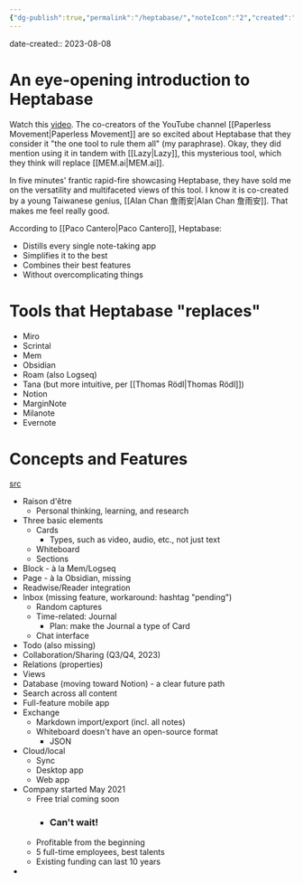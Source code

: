```yaml
---
{"dg-publish":true,"permalink":"/heptabase/","noteIcon":"2","created":"","updated":""}
---
```


date-created:: 2023-08-08
# An eye-opening introduction to Heptabase

Watch this [video](https://www.youtube.com/watch?v=66Bn4xrshog&t=1169s). The co-creators of the YouTube channel [[Paperless Movement\|Paperless Movement]] are so excited about Heptabase that they consider it "the one tool to rule them all" (my paraphrase). Okay, they did mention using it in tandem with [[Lazy\|Lazy]], this mysterious tool, which they think will replace [[MEM.ai\|MEM.ai]].

In five minutes' frantic rapid-fire showcasing Heptabase, they have sold me on the versatility and multifaceted views of this tool. I know it is co-created by a young Taiwanese genius, [[Alan Chan 詹雨安\|Alan Chan 詹雨安]]. That makes me feel really good.

According to [[Paco Cantero\|Paco Cantero]], Heptabase:
- Distills every single note-taking app
- Simplifies it to the best
- Combines their best features
- Without overcomplicating things
# Tools that Heptabase "replaces"

- Miro
- Scrintal
- Mem
- Obsidian
- Roam (also Logseq)
- Tana (but more intuitive, per [[Thomas Rödl\|Thomas Rödl]])
- Notion
- MarginNote
- Milanote
- Evernote
# Concepts and Features
[src](https://www.youtube.com/watch?v=IW4dROklMzE)
- Raison d'être
	- Personal thinking, learning, and research
- Three basic elements
	- Cards
		- Types, such as video, audio, etc., not just text
	- Whiteboard
	- Sections
- Block - à la Mem/Logseq
- Page - à la Obsidian, missing
- Readwise/Reader integration
- Inbox (missing feature, workaround: hashtag "pending")
	- Random captures
	- Time-related: Journal
		- Plan: make the Journal a type of Card
	- Chat interface
- Todo (also missing)
- Collaboration/Sharing (Q3/Q4, 2023)
- Relations (properties)
- Views
- Database (moving toward Notion) - a clear future path
- Search across all content
- Full-feature mobile app
- Exchange
	- Markdown import/export (incl. all notes)
	- Whiteboard doesn't have an open-source format
		- JSON
- Cloud/local
	- Sync
	- Desktop app
	- Web app
- Company started May 2021
	- Free trial coming soon
		- ### Can't wait!
	- Profitable from the beginning
	- 5 full-time employees, best talents
	- Existing funding can last 10 years 
- 